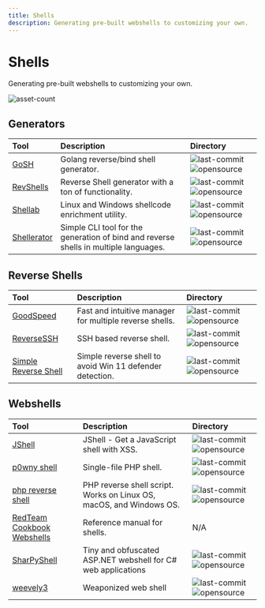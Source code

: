 ```yaml
---
title: Shells
description: Generating pre-built webshells to customizing your own.
---
```


# Shells

Generating pre-built webshells to customizing your own.

![asset-count](https://img.shields.io/badge/Tools%20%26%20Resources%20Available-11-A65F5F?style=for-the-badge)

## Generators

| Tool | Description | Directory |
| :--- | :--- | :--- |
| [GoSH](https://github.com/redcode-labs/GoSH) | Golang reverse/bind shell generator. | ![last-commit](https://img.shields.io/github/last-commit/redcode-labs/GoSH?color=a65f5f&style=flat-square) ![opensource](../../assets/img/icons/open-source.png) |
| [RevShells](https://www.revshells.com/) | Reverse Shell generator with a ton of functionality. | ![last-commit](https://img.shields.io/github/last-commit/0dayCTF/reverse-shell-generator?color=a65f5f&style=flat-square) ![opensource](../../assets/img/icons/open-source.png) |
| [Shellab](https://github.com/redcode-labs/Shellab) | Linux and Windows shellcode enrichment utility. | ![last-commit](https://img.shields.io/github/last-commit/redcode-labs/Shellab?color=a65f5f&style=flat-square) ![opensource](../../assets/img/icons/open-source.png)
| [Shellerator](https://github.com/ShutdownRepo/shellerator) | Simple CLI tool for the generation of bind and reverse shells in multiple languages. | ![last-commit](https://img.shields.io/github/last-commit/ShutdownRepo/shellerator?color=a65f5f&style=flat-square) ![opensource](../../assets/img/icons/open-source.png)

## Reverse Shells

| Tool | Description | Directory |
| :--- | :--- | :--- |
| [GoodSpeed](https://github.com/redcode-labs/GodSpeed) | Fast and intuitive manager for multiple reverse shells. | ![last-commit](https://img.shields.io/github/last-commit/redcode-labs/GodSpeed?color=a65f5f&style=flat-square) ![opensource](../../assets/img/icons/open-source.png) |
| [ReverseSSH](https://github.com/NHAS/reverse_ssh) | SSH based reverse shell. | ![last-commit](https://img.shields.io/github/last-commit/NHAS/reverse_ssh?color=a65f5f&style=flat-square) ![opensource](../../assets/img/icons/open-source.png) |
| [Simple Reverse Shell](https://github.com/tihanyin/Simple-Reverse-Shell) | Simple reverse shell to avoid Win 11 defender detection. | ![last-commit](https://img.shields.io/github/last-commit/tihanyin/Simple-Reverse-Shell?color=a65f5f&style=flat-square) ![opensource](../../assets/img/icons/open-source.png) |

## Webshells

| Tool | Description | Directory |
| :--- | :--- | :--- |
| [JShell](https://github.com/s0md3v/JShell) | JShell - Get a JavaScript shell with XSS. | ![last-commit](https://img.shields.io/github/last-commit/s0md3v/JShell?color=a65f5f&style=flat-square) ![opensource](../../assets/img/icons/open-source.png) |
| [p0wny shell](https://github.com/flozz/p0wny-shell) |  Single-file PHP shell.  | ![last-commit](https://img.shields.io/github/last-commit/flozz/p0wny-shell?color=a65f5f&style=flat-square) ![opensource](../../assets/img/icons/open-source.png) |
| [php reverse shell](https://github.com/ivan-sincek/php-reverse-shell) | PHP reverse shell script. Works on Linux OS, macOS, and Windows OS. | ![last-commit](https://img.shields.io/github/last-commit/ivan-sincek/php-reverse-shell?color=a65f5f&style=flat-square) ![opensource](../../assets/img/icons/open-source.png) |
| [RedTeam Cookbook Webshells](https://gnnr.net/redteam_cookbook/foothold/webshells/) | Reference manual for shells.  | N/A |
| [SharPyShell](https://github.com/antonioCoco/SharPyShell) | Tiny and obfuscated ASP.NET webshell for C# web applications | ![last-commit](https://img.shields.io/github/last-commit/antonioCoco/SharPyShell?color=a65f5f&style=flat-square) ![opensource](../../assets/img/icons/open-source.png) |
| [weevely3](https://github.com/epinna/weevely3) | Weaponized web shell | ![last-commit](https://img.shields.io/github/last-commit/epinna/weevely3?color=a65f5f&style=flat-square) ![opensource](../../assets/img/icons/open-source.png) |
